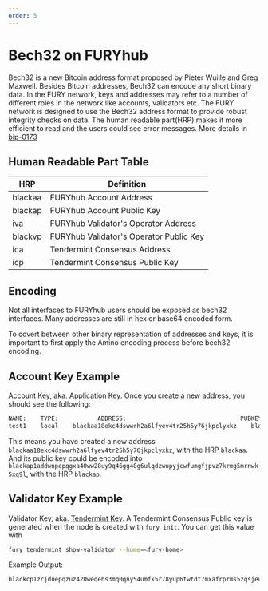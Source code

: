 ```yaml
---
order: 5
---
```


# Bech32 on FURYhub

Bech32 is a new Bitcoin address format proposed by Pieter Wuille and Greg Maxwell. Besides Bitcoin addresses, Bech32 can encode any short binary data. In the FURY network, keys and addresses may refer to a number of different roles in the network like accounts, validators etc. The FURY network is designed to use the Bech32 address format to provide robust integrity checks on data. The human readable part(HRP) makes it more efficient to read and the users could see error messages. More details in [bip-0173](https://github.com/bitcoin/bips/blob/master/bip-0173.mediawiki)

## Human Readable Part Table

| HRP | Definition                              |
| --- | --------------------------------------- |
| blackaa | FURYhub Account Address                 |
| blackap | FURYhub Account Public Key              |
| iva | FURYhub Validator's Operator Address    |
| blackvp | FURYhub Validator's Operator Public Key |
| ica | Tendermint Consensus Address            |
| icp | Tendermint Consensus Public Key         |

## Encoding

Not all interfaces to FURYhub users should be exposed as bech32 interfaces. Many addresses are still in hex or base64 encoded form.

To covert between other binary representation of addresses and keys, it is important to first apply the Amino encoding process before bech32 encoding.

## Account Key Example

Account Key, aka. [Application Key](validator-faq.md#application-key). Once you create a new address, you should see the following:

```bash
NAME:    TYPE:           ADDRESS:                                PUBKEY:
test1    local    blackaa18ekc4dswwrh2a6lfyev4tr25h5y76jkpclyxkz    blackap1addwnpepqgxa40ww28uy9q46gg48g6ulqdzwupyjcwfumgfjpvz7krmg5mrnwk5xq9l
```

This means you have created a new address `blackaa18ekc4dswwrh2a6lfyev4tr25h5y76jkpclyxkz`, with the HRP `blackaa`. And its public key could be encoded into `blackap1addwnpepqgxa40ww28uy9q46gg48g6ulqdzwupyjcwfumgfjpvz7krmg5mrnwk5xq9l`, with the HRP `blackap`.

## Validator Key Example

Validator Key, aka. [Tendermint Key](validator-faq.md#tendermint-key). A Tendermint Consensus Public key is generated when the node is created with  `fury init`.
You can get this value with

```bash
fury tendermint show-validator --home=<fury-home>
```

Example Output:

```bash
blackcp1zcjduepqzuz420weqehs3mq0qny54umfk5r78yup6twtdt7mxafrprms5zqsjeuxvx
```
